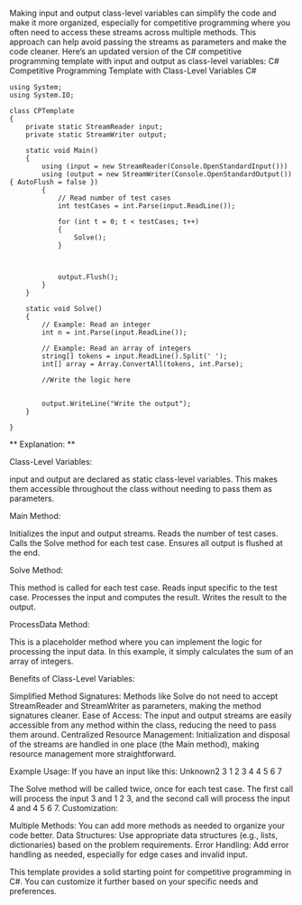 Making input and output class-level variables can simplify the code and make it more organized, especially for competitive programming where you often need to access these streams across multiple methods. This approach can help avoid passing the streams as parameters and make the code cleaner.
Here’s an updated version of the C# competitive programming template with input and output as class-level variables:
C# Competitive Programming Template with Class-Level Variables
C#
```
using System;
using System.IO;

class CPTemplate
{
    private static StreamReader input;
    private static StreamWriter output;

    static void Main()
    {
        using (input = new StreamReader(Console.OpenStandardInput()))
        using (output = new StreamWriter(Console.OpenStandardOutput()) { AutoFlush = false })
        {
            // Read number of test cases
            int testCases = int.Parse(input.ReadLine());

            for (int t = 0; t < testCases; t++)
            {
                Solve();
            }



            output.Flush();
        }
    }

    static void Solve()
    {
        // Example: Read an integer
        int n = int.Parse(input.ReadLine());

        // Example: Read an array of integers
        string[] tokens = input.ReadLine().Split(' ');
        int[] array = Array.ConvertAll(tokens, int.Parse);

        //Write the logic here


        output.WriteLine("Write the output");
    }

}

```
** Explanation: **


Class-Level Variables:

input and output are declared as static class-level variables. This makes them accessible throughout the class without needing to pass them as parameters.



Main Method:

Initializes the input and output streams.
Reads the number of test cases.
Calls the Solve method for each test case.
Ensures all output is flushed at the end.



Solve Method:

This method is called for each test case.
Reads input specific to the test case.
Processes the input and computes the result.
Writes the result to the output.



ProcessData Method:

This is a placeholder method where you can implement the logic for processing the input data.
In this example, it simply calculates the sum of an array of integers.



Benefits of Class-Level Variables:

Simplified Method Signatures: Methods like Solve do not need to accept StreamReader and StreamWriter as parameters, making the method signatures cleaner.
Ease of Access: The input and output streams are easily accessible from any method within the class, reducing the need to pass them around.
Centralized Resource Management: Initialization and disposal of the streams are handled in one place (the Main method), making resource management more straightforward.

Example Usage:
If you have an input like this:
Unknown2
3
1 2 3
4
4 5 6 7

The Solve method will be called twice, once for each test case. The first call will process the input 3 and 1 2 3, and the second call will process the input 4 and 4 5 6 7.
Customization:

Multiple Methods: You can add more methods as needed to organize your code better.
Data Structures: Use appropriate data structures (e.g., lists, dictionaries) based on the problem requirements.
Error Handling: Add error handling as needed, especially for edge cases and invalid input.

This template provides a solid starting point for competitive programming in C#. You can customize it further based on your specific needs and preferences.
